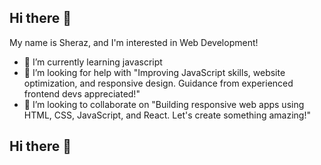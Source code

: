 ## Hi there 👋
My name is Sheraz, and  I'm interested in Web Development!
- 🌱 I’m currently learning  javascript 
- 👯 I’m looking for help with "Improving JavaScript skills, website optimization, and responsive design. Guidance from experienced frontend devs appreciated!"
- 🤔 I’m looking to collaborate on "Building responsive web apps using HTML, CSS, JavaScript, and React. Let's create something amazing!"








## Hi there 👋

<!--
**sherazcs23/Sherazcs23** is a ✨ _special_ ✨ repository because its `README.md` (this file) appears on your GitHub profile.

- 🔭 I’m currently working on ...
- 🌱 I’m currently learning ...
- 👯 I’m looking to collaborate on ...
- 🤔 I’m looking for help with ...
- 💬 Ask me about ...
- 📫 How to reach me: ...
- 😄 Pronouns: ...
- ⚡ Fun fact: ...
-->
